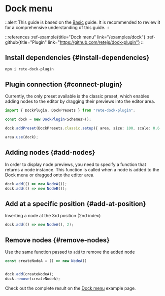 # Dock menu

::alert
This guide is based on the [Basic](/docs/guides/basic) guide. It is recommended to review it for a comprehensive understanding of this guide.
::

::references
:ref-example{title="Dock menu" link="/examples/dock"}
:ref-github{title="Plugin" link="https://github.com/retejs/dock-plugin"}
::

## Install dependencies {#install-dependencies}

```bash
npm i rete-dock-plugin
```

## Plugin connection {#connect-plugin}

Currently, the only preset available is the classic preset, which enables adding nodes to the editor by dragging their previews into the editor area.

```ts
import { DockPlugin, DockPresets } from "rete-dock-plugin";

const dock = new DockPlugin<Schemes>();

dock.addPreset(DockPresets.classic.setup({ area, size: 100, scale: 0.6 }));

area.use(dock);
```

## Adding nodes {#add-nodes}

In order to display node previews, you need to specify a function that returns a node instance. This function is called when a node is added to the Dock menu or dragged onto the editor area.

```ts
dock.add(() => new NodeA());
dock.add(() => new NodeB());
```

## Add at a specific position {#add-at-position}

Inserting a node at the 3rd position (2nd index)

```ts
dock.add(() => new NodeA(), 2);
```

## Remove nodes {#remove-nodes}

Use the same function passed to `add` to remove the added node

```ts
const createNodeA = () => new NodeA()


dock.add(createNodeA);
dock.remove(createNodeA);
```

Check out the complete result on the [Dock menu](/examples/dock) example page.

